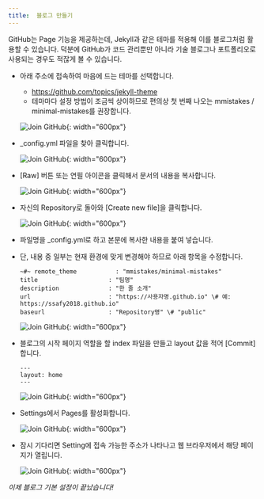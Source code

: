 ```yaml
---
title:  블로그 만들기
---
```


GitHub는 Page 기능을 제공하는데, Jekyll과 같은 테마를 적용해 이를 블로그처럼 활용할 수 있습니다.
덕분에 GitHub가 코드 관리뿐만 아니라 기술 블로그나 포트폴리오로 사용되는 경우도 적잖게 볼 수 있습니다.

* 아래 주소에 접속하여 마음에 드는 테마를 선택합니다.
  - https://github.com/topics/jekyll-theme
  - 테마마다 설정 방법이 조금씩 상이하므로 편의상 첫 번째 나오는 mmistakes / minimal-mistakes를 권장합니다.

  ![Join GitHub](../images/.png){: width="600px"}
  

* _config.yml 파일을 찾아 클릭합니다.

  ![Join GitHub](../images/.png){: width="600px"}
  
  
* [Raw] 버튼 또는 연필 아이콘을 클릭해서 문서의 내용을 복사합니다.

  ![Join GitHub](../images/.png){: width="600px"}
  
  
* 자신의 Repository로 돌아와 [Create new file]을 클릭합니다.

  ![Join GitHub](../images/.png){: width="600px"}
  
  
* 파일명을 \_config.yml로 하고 본문에 복사한 내용을 붙여 넣습니다.
* 단, 내용 중 일부는 현재 환경에 맞게 변경해야 하므로 아래 항목을 수정합니다.
  ```
  ~#~ remote_theme           : "mmistakes/minimal-mistakes"
  title                    : "팀명"
  description              : "한 줄 소개"
  url                      : "https://사용자명.github.io" \# 예: https://ssafy2018.github.io"
  baseurl                  : "Repository명" \# "public"
  ```
  
  ![Join GitHub](../images/.png){: width="600px"}


* 블로그의 시작 페이지 역할을 할 index 파일을 만들고 layout 값을 적어 [Commit]합니다.
  ```
  ---
  layout: home
  ---
  ```
  
  ![Join GitHub](../images/.png){: width="600px"}
  
  
* Settings에서 Pages를 활성화합니다.

  ![Join GitHub](../images/.png){: width="600px"}
  

* 잠시 기다리면 Setting에 접속 가능한 주소가 나타나고 웹 브라우저에서 해당 페이지가 열립니다.

  ![Join GitHub](../images/.png){: width="600px"}
  

*이제 블로그 기본 설정이 끝났습니다!*
